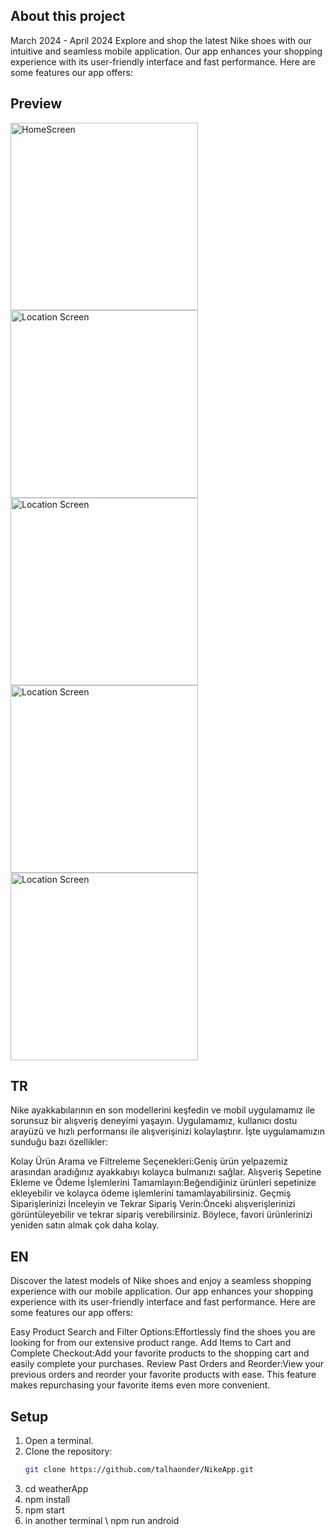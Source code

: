 ## About this project
March 2024 - April 2024
Explore and shop the latest Nike shoes with our intuitive and seamless mobile application. Our app enhances your shopping experience with its user-friendly interface and fast performance. Here are some features our app offers:

## Preview
<img src="https://github.com/user-attachments/assets/011592ee-6608-49ab-8781-17ce68460336" alt="HomeScreen" width="300"/>
<img src="https://github.com/user-attachments/assets/44bb673f-dbd7-4e48-a278-135c1515e32b" alt="Location Screen" width="300"/>
<img src="https://github.com/user-attachments/assets/35da4bb0-47b5-4df6-9847-ffd652d0893e" alt="Location Screen" width="300"/>
<img src="https://github.com/user-attachments/assets/97896471-044e-4af4-b67d-90309083e116" alt="Location Screen" width="300"/>
<img src="https://github.com/user-attachments/assets/b939bdcd-53ba-4010-8b09-dfa4b85ccd76" alt="Location Screen" width="300"/>


## TR
Nike ayakkabılarının en son modellerini keşfedin ve mobil uygulamamız ile sorunsuz bir alışveriş deneyimi yaşayın. Uygulamamız, kullanıcı dostu arayüzü ve hızlı performansı ile alışverişinizi kolaylaştırır. İşte uygulamamızın sunduğu bazı özellikler:

Kolay Ürün Arama ve Filtreleme Seçenekleri:Geniş ürün yelpazemiz arasından aradığınız ayakkabıyı kolayca bulmanızı sağlar.
Alışveriş Sepetine Ekleme ve Ödeme İşlemlerini Tamamlayın:Beğendiğiniz ürünleri sepetinize ekleyebilir ve kolayca ödeme işlemlerini tamamlayabilirsiniz.
Geçmiş Siparişlerinizi İnceleyin ve Tekrar Sipariş Verin:Önceki alışverişlerinizi görüntüleyebilir ve tekrar sipariş verebilirsiniz. Böylece, favori ürünlerinizi yeniden satın almak çok daha kolay.

## EN

Discover the latest models of Nike shoes and enjoy a seamless shopping experience with our mobile application. Our app enhances your shopping experience with its user-friendly interface and fast performance. Here are some features our app offers:

Easy Product Search and Filter Options:Effortlessly find the shoes you are looking for from our extensive product range.
Add Items to Cart and Complete Checkout:Add your favorite products to the shopping cart and easily complete your purchases.
Review Past Orders and Reorder:View your previous orders and reorder your favorite products with ease. This feature makes repurchasing your favorite items even more convenient.

## Setup

1. Open a terminal.
2. Clone the repository:
   ```bash
   git clone https://github.com/talhaonder/NikeApp.git
3. cd weatherApp
4. npm install
5. npm start
6. in another terminal \ npm run android
